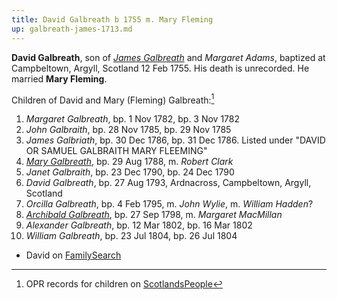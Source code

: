 ```yaml
---
title: David Galbreath b 1755 m. Mary Fleming
up: galbreath-james-1713.md
---
```

**David Galbreath**, son of [*James Galbreath*](galbreath-james-1713.md) and *Margaret Adams*, baptized at Campbeltown, Argyll, Scotland 12 Feb 1755. His death is unrecorded. He married **Mary Fleming**.

Children of David and Mary (Fleming) Galbreath:[^children]

1. *Margaret Galbreath*, bp. 1 Nov 1782, bp. 3 Nov 1782
2. *John Galbraith*, bp. 28 Nov 1785, bp. 29 Nov 1785
3. *James Galbriath*, bp. 30 Dec 1786, bp. 31 Dec 1786.  Listed under "DAVID OR SAMUEL GALBRAITH MARY FLEEMING"
4. [*Mary Galbreath*](galbreath-mary-1788.md), bp. 29 Aug 1788, m. *Robert Clark*
5. *Janet Galbraith*, bp. 23 Dec 1790, bp. 24 Dec 1790
6. *David Galbreath*, bp. 27 Aug 1793, Ardnacross, Campbeltown, Argyll, Scotland
7. *Orcilla Galbreath*, bp. 4 Feb 1795, m. *John Wylie*, m. *William Hadden*?
8. [*Archibald Galbreath*](galbreath-archibald-1798.md), bp. 27 Sep 1798, m. *Margaret MacMillan*
9. *Alexander Galbreath*, bp. 12 Mar 1802, bp. 16 Mar 1802
10. *William Galbreath*, bp. 23 Jul 1804, bp. 26 Jul 1804

- David on [FamilySearch](https://www.familysearch.org/tree/person/details/K898-WXH)

[^children]: OPR records for children on [ScotlandsPeople](https://www.scotlandspeople.gov.uk/record-results?search_type=people&event=%28B%20OR%20C%20OR%20S%29&record_type%5B0%5D=opr_births&church_type=Old%20Parish%20Registers&dl_cat=church&dl_rec=church-births-baptisms&surname=galbr&surname_so=starts&forename_so=starts&from_year=1782&to_year=1805&parent_names=galbr&parent_names_so=starts&parent_name_two=fleming&parent_name_two_so=fuzzy&county=ARGYLL&record=Church%20of%20Scotland%20%28old%20parish%20registers%29%20Roman%20Catholic%20Church%20Other%20churches&rd_real_name%5B0%5D=CAMPBELTOWN%20%28LANDWARD%29%20OR%20CAMPBELTOWN%20%28BURGH%29%20OR%20CAMPBELTOWN&rd_display_name%5B0%5D=CAMPBELTOWN%20%28LANDWARD%29%7CCAMPBELTOWN%20%28BURGH%29%7CCAMPBELTOWN_CAMPBELTOWN&rd_label%5B0%5D=CAMPBELTOWN&rd_name%5B0%5D=CAMPBELTOWN%20%2ALANDWARD%2A%20OR%20CAMPBELTOWN%20%2ABURGH%2A%20OR%20CAMPBELTOWN&field=year&sort=asc&order=Date)

